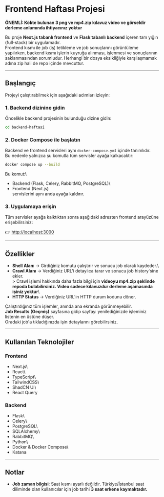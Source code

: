 # Frontend Haftası Projesi


**ÖNEMLİ: Kökte bulunan 3 png ve mp4.zip kılavuz video ve görseldir derleme anlamında ihtiyacınız yoktur**


Bu proje **Next.js tabanlı frontend** ve **Flask tabanlı backend**
içeren tam yığın (full-stack) bir uygulamadır.\
Frontend kısmı ile job (iş) tetikleme ve job sonuçlarını görüntüleme
yapılırken, backend kısmı işlerin kuyruğa alınması, işlenmesi ve
sonuçlarının saklanmasından sorumludur. Herhangi bir dosya eksikliğiyle karşılaşmamak adına zip hali de repo içinde mevcuttur.

------------------------------------------------------------------------

## Başlangıç

Projeyi çalıştırabilmek için aşağıdaki adımları izleyin:

### 1. Backend dizinine gidin

Öncelikle backend projesinin bulunduğu dizine gidin:

``` bash
cd backend-haftasi
```

### 2. Docker Compose ile başlatın

Backend ve frontend servisleri aynı `docker-compose.yml` içinde
tanımlıdır.\
Bu nedenle yalnızca şu komutla tüm servisler ayağa kalkacaktır:

``` bash
docker compose up --build
```

Bu komut:\
- Backend (Flask, Celery, RabbitMQ, PostgreSQL)\
- Frontend (Next.js)\
servislerini aynı anda ayağa kaldırır.

### 3. Uygulamaya erişin

Tüm servisler ayağa kalktıktan sonra aşağıdaki adresten frontend
arayüzüne erişebilirsiniz:

👉 <http://localhost:3000>

------------------------------------------------------------------------

## Özellikler

-   **Shell Alanı** → Girdiğiniz komutu çalıştırır ve sonucu job olarak
    kaydeder.\
-   **Crawl Alanı** → Verdiğiniz URL'i detaylıca tarar ve sonucu job
    history'sine ekler.\
    \> Crawl işlemi hakkında daha fazla bilgi için **videoyu mp4.zip şeklinde repoda
    bulabilirsiniz. Video sadece kılavuzdur derleme aşamasında işiniz yoktur**\
-   **HTTP Status** → Verdiğiniz URL'in HTTP durum kodunu döner.

Çalıştırdığınız tüm işlemler, anında ana ekranda görünmeyebilir.\
**Job Results (Geçmiş)** sayfasına gidip sayfayı yenilediğinizde
işleminiz listenin en üstüne düşer.\
Oradaki job'a tıkladığınızda işin detaylarını görebilirsiniz.

------------------------------------------------------------------------

## Kullanılan Teknolojiler

### Frontend

-   Next.js\
-   React\
-   TypeScript\
-   TailwindCSS\
-   ShadCN UI\
-   React Query

### Backend

-   Flask\
-   Celery\
-   PostgreSQL\
-   SQLAlchemy\
-   RabbitMQ\
-   Python\
-   Docker & Docker Compose\
-   Katana

------------------------------------------------------------------------

## Notlar

-   **Job zaman bilgisi**: Saat kısmı ayarlı değildir. Türkiye/İstanbul
    saat diliminde olan kullanıcılar için job tarihi **3 saat erkene
    kaymaktadır.**
